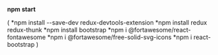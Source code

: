 **npm start**

(
      *npm install --save-dev redux-devtools-extension
      *npm install redux redux-thunk
      *npm install bootstrap
      *npm i @fortawesome/react-fontawesome
      *npm i @fortawesome/free-solid-svg-icons
      *npm i react-bootstrap
)

